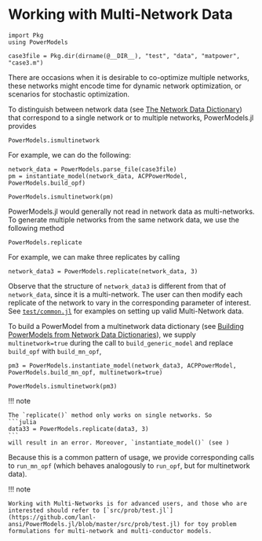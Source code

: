 # Working with Multi-Network Data

```@setup powermodels
import Pkg
using PowerModels

case3file = Pkg.dir(dirname(@__DIR__), "test", "data", "matpower", "case3.m")
```

There are occasions when it is desirable to co-optimize multiple networks, these networks might encode time for dynamic network optimization, or scenarios for stochastic optimization.

To distinguish between network data (see [The Network Data Dictionary](@ref)) that correspond to a single network or to multiple networks, PowerModels.jl provides
```@docs
PowerModels.ismultinetwork
```
For example, we can do the following:
```@example powermodels
network_data = PowerModels.parse_file(case3file)
pm = instantiate_model(network_data, ACPPowerModel, PowerModels.build_opf)

PowerModels.ismultinetwork(pm)
```
PowerModels.jl would generally not read in network data as multi-networks. To generate multiple networks from the same network data, we use the following method
```@docs
PowerModels.replicate
```
For example, we can make three replicates by calling
```@example powermodels
network_data3 = PowerModels.replicate(network_data, 3)
```
Observe that the structure of `network_data3` is different from that of `network_data`, since it is a multi-network. The user can then modify each replicate of the network to vary in the corresponding parameter of interest. See [`test/common.jl`](https://github.com/lanl-ansi/PowerModels.jl/blob/master/test/common.jl) for examples on setting up valid Multi-Network data.

To build a PowerModel from a multinetwork data dictionary (see [Building PowerModels from Network Data Dictionaries](@ref)), we supply `multinetwork=true` during the call to `build_generic_model` and replace `build_opf` with `build_mn_opf`,
```@example powermodels
pm3 = PowerModels.instantiate_model(network_data3, ACPPowerModel, PowerModels.build_mn_opf, multinetwork=true)

PowerModels.ismultinetwork(pm3)
```

!!! note

    The `replicate()` method only works on single networks. So
    ```julia
    data33 = PowerModels.replicate(data3, 3)
    ```
    will result in an error. Moreover, `instantiate_model()` (see )

Because this is a common pattern of usage, we provide corresponding calls to `run_mn_opf` (which behaves analogously to `run_opf`, but for multinetwork data).

!!! note

    Working with Multi-Networks is for advanced users, and those who are interested should refer to [`src/prob/test.jl`](https://github.com/lanl-ansi/PowerModels.jl/blob/master/src/prob/test.jl) for toy problem formulations for multi-network and multi-conductor models.
